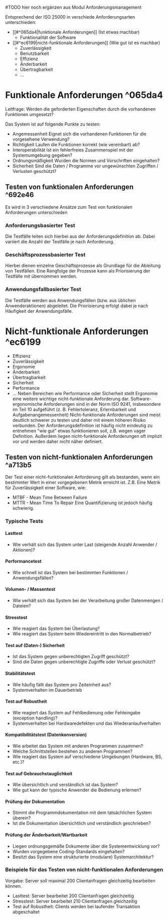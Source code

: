 #TODO hier noch ergänzen aus Modul Anforderungsmanagement

Entsprechend der ISO 25000 in verschiede Anforderungsarten unterschieden:
- [[#^065da4|funktionale Anforderungen]] (Ist etwas machbar)
	- Funktionalität der Software 
- [[#^ec6199|nicht-funktionale Anforderungen]] (Wie gut ist es machbar)
	- Zuverlässigkeit
	- Benutzbarkeit
	- Effizienz
	- Änderbarkeit
	- Übertragbarkeit
	- ...

# Funktionale Anforderungen ^065da4

Leitfrage: Werden die geforderten Eigenschaften durch die vorhandenen Funktionen umgesetzt?

Das System ist auf folgende Punkte zu testen:
- Angemessenheit
  Eignet sich die vorhandenen Funktionen für die vorgesehene Verwendung?
- Richtigkeit
  Laufen die Funktionen korrekt (wie vereinbart) ab?
- Interoperabilität
  Ist ein fehlerfreies Zusammenspiel mit der Systemumgebung gegeben?
- Ordnungsmäßigkeit
  Wurden die Normen und Vorschriften eingehalten?
- Sicherheit
  Sind die Daten / Programme vor ungewünschten Zugriffen / Verlusten geschützt?

## Testen von funktionalen Anforderungen ^692e46
Es wird in 3 verschiedene Ansätze zum Test von funktionalen Anforderungen unterschieden

### Anforderungsbasierter Test
Die Testfälle leiten sich hierbei aus der Anforderungsdefinition ab. Dabei variiert die Anzahl der Testfälle je nach Anforderung.

### Geschäftsprozessbasierter Test
Hierbei dienen einzelne Geschäftsprozesse als Grundlage für die Ableitung von Testfällen.
Eine Rangfolge der Prozesse kann als Priorisierung der Testfälle mit übernommen werden.

### Anwendungsfallbasierter Test
Die Testfälle werden aus Anwendungsfällen (bzw. aus üblichen Anwenderaktionen) abgeleitet. Die Priorisierung erfolgt dabei je nach Häufigkeit der Anwendungsfälle.

# Nicht-funktionale Anforderungen ^ec6199
- Effizienz
- Zuverlässigkeit
- Ergonomie
- Änderbarkeit
- Übertragbarkeit
- Sicherheit
- Performance
- ...
Neben Bereichen wie Performance oder Sicherheit stellt Ergonomie eine weitere wichtige nicht-funktionale Anforderung dar. Software-ergonomische Anforderungen sind in der Norm ISO 9241, insbesondere im Teil 10 aufgeführt (z. B. Fehlertoleranz, Erlernbarkeit und Aufgabenangemessenheit)
Nicht-funktionale Anforderungen sind meist deutlich schwerer zu testen und daher mit einem höheren Risiko verbunden. Der Anforderungsdefinition ist häufig nicht eindeutig zu entnehmen "wie gut" etwas funktionieren soll, z.B. wegen vager Definition. Außerdem liegen nicht-funktionale Anforderungen oft implizit vor und werden daher nicht näher definiert.

## Testen von nicht-funktionalen Anforderungen ^a713b5
Der Test einer nicht-funktionalen Anforderung gilt als bestanden, wenn ein
bestimmter Wert in einer vorgegebenen Metrik erreicht ist. Z.B. Eine Metrik für Zuverlässigkeit einer Software, wie:
- MTBF - Mean Time Between Failure
- MTTR - Mean Time To Repair
Eine Quantifizierung ist jedoch häufig schwierig.

### Typische Tests

#### Lasttest
- Wie verhält sich das System unter Last (steigende Anzahl Anwender / Aktionen)?

#### Performancetest
- Wie schnell ist das System bei bestimmten Funktionen / Anwendungsfällen?

#### Volumen- / Massentest
- Wie verhält sich das System bei der Verarbeitung großer Datenmengen / Dateien?

#### Stresstest
- Wie reagiert das System bei Überlastung?
- Wie reagiert das System beim Wiedereintritt in den Normalbetrieb?

#### Test auf (Daten-) Sicherheit
- Ist das System gegen unberechtigten Zugriff geschützt?
- Sind die Daten gegen unberechtigte Zugriffe oder Verlust geschützt?

#### Stabilitätstest
- Wie häufig fällt das System pro Zeiteinheit aus? 
- Systemverhalten im Dauerbetrieb

#### Test auf Robustheit
- Wie reagiert das System auf Fehlbedienung oder Fehleingabe (exception handling)?
- Systemverhalten bei Hardwaredefekten und das Wiederanlaufverhalten

#### Kompatibilitätstest (Datenkonversion)
- Wie arbeitet das System mit anderen Programmen zusammen?
- Welche Schnittstellen bestehen zu anderen Programmen?
- Wie reagiert das System auf verschiedene Umgebungen (Hardware, BS, etc.)?

#### Test auf Gebrauchstauglichkeit
- Wie übersichtlich und verständlich ist das System?
- Wie gut kann der typische Anwender die Bedienung erlernen?

#### Prüfung der Dokumentation
- Stimmt die Programmdokumentation mit dem tatsächlichen System überein?
- Ist die Dokumentation übersichtlich und verständlich geschrieben?

#### Prüfung der Änderbarkeit/Wartbarkeit
- Liegen ordnungsgemäße Dokumente über die Systementwicklung vor?
- Wurden vorgegebene Coding-Standards eingehalten?
- Besitzt das System eine strukturierte (modulare) Systemarchitektur?

### Beispiele für das Testen von nicht-funktionalen Anforderungen
Vorgabe: Server soll maximal 200 Clientanfragen gleichzeitig bearbeiten können.
- Lasttest: Server bearbeitet 200 Clientanfragen gleichzeitig
- Stresstest: Server bearbeitet 210 Clientanfragen gleichzeitig
- Test auf Robustheit: Clients werden bei laufender Transaktion abgeschaltet
